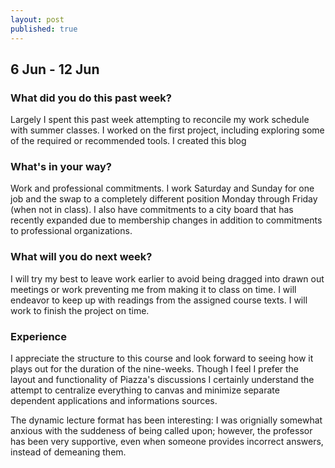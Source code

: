 ```yaml
---
layout: post
published: true
---
```

## 6 Jun - 12 Jun

### What did you do this past week?
Largely I spent this past week attempting to reconcile my work schedule with summer classes. I worked on the first project, including exploring some of the required or recommended tools. I created this blog


### What's in your way?
Work and professional commitments. I work Saturday and Sunday for one job and the swap to a completely different position Monday through Friday (when not in class). I also have commitments to a city board that has recently expanded due to membership changes in addition to commitments to professional organizations. 



### What will you do next week?
I will try my best to leave work earlier to avoid being dragged into drawn out meetings or work preventing me from making it to class on time. I will endeavor to keep up with readings from the assigned course texts. I will work to finish the project on time.


### Experience
I appreciate the structure to this course and look forward to seeing how it plays out for the duration of the nine-weeks. Though I feel I prefer the layout and functionality of Piazza's discussions I certainly understand the attempt to centralize everything to canvas and minimize separate dependent applications and informations sources.

The dynamic lecture format has been interesting: I was orignially somewhat anxious with the suddeness of being called upon; however, the professor has been very supportive, even when someone provides incorrect answers, instead of demeaning them. 



